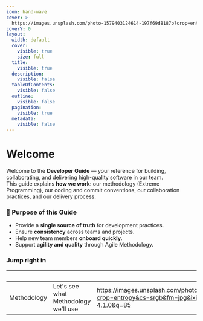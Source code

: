 ```yaml
---
icon: hand-wave
cover: >-
  https://images.unsplash.com/photo-1579403124614-197f69d8187b?crop=entropy&cs=srgb&fm=jpg&ixid=M3wxOTcwMjR8MHwxfHNlYXJjaHwzfHxTb2Z0d2FyZXxlbnwwfHx8fDE3NTc4OTYyMTd8MA&ixlib=rb-4.1.0&q=85
coverY: 0
layout:
  width: default
  cover:
    visible: true
    size: full
  title:
    visible: true
  description:
    visible: false
  tableOfContents:
    visible: false
  outline:
    visible: false
  pagination:
    visible: true
  metadata:
    visible: false
---
```


# Welcome

Welcome to the **Developer Guide** — your reference for building, collaborating, and delivering high-quality software in our team.\
This guide explains **how we work**: our methodology (Extreme Programming), our coding and commit conventions, our collaboration practices, and our delivery process.

### 🎯 Purpose of this Guide

* Provide a **single source of truth** for development practices.
* Ensure **consistency** across teams and projects.
* Help new team members **onboard quickly**.
* Support **agility and quality** through Agile Methodology.

### Jump right in

<table data-card-size="large" data-view="cards"><thead><tr><th></th><th></th><th data-hidden data-card-cover data-type="image">Cover image</th><th data-hidden data-card-target data-type="content-ref"></th></tr></thead><tbody><tr><td>Methodology</td><td>Let's see what Methodology we'll use</td><td><a href="https://images.unsplash.com/photo-1512314889357-e157c22f938d?crop=entropy&#x26;cs=srgb&#x26;fm=jpg&#x26;ixid=M3wxOTcwMjR8MHwxfHNlYXJjaHwxfHxib2FyZHxlbnwwfHx8fDE3NTc5ODA3Nzh8MA&#x26;ixlib=rb-4.1.0&#x26;q=85">https://images.unsplash.com/photo-1512314889357-e157c22f938d?crop=entropy&#x26;cs=srgb&#x26;fm=jpg&#x26;ixid=M3wxOTcwMjR8MHwxfHNlYXJjaHwxfHxib2FyZHxlbnwwfHx8fDE3NTc5ODA3Nzh8MA&#x26;ixlib=rb-4.1.0&#x26;q=85</a></td><td><a href="https://app.gitbook.com/o/BvZHKQJfxHrhbyZf1TQp/s/bCOGLYDWbZKMbtWIcBtf/">Metodología</a></td></tr></tbody></table>
